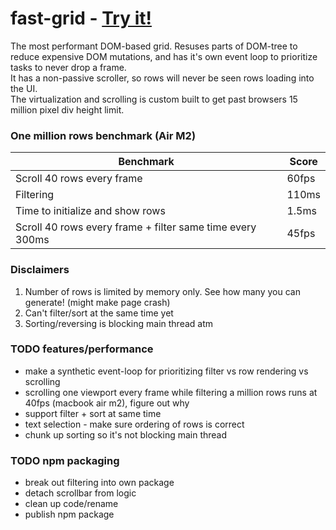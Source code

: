 # fast-grid - [Try it!](fast-grid.vercel.app)

The most performant DOM-based grid. Resuses parts of DOM-tree to reduce expensive DOM mutations, and has it's own event loop to prioritize tasks to never drop a frame. <br>
It has a non-passive scroller, so rows will never be seen rows loading into the UI. <br>
The virtualization and scrolling is custom built to get past browsers 15 million pixel div height limit.

### One million rows benchmark (Air M2) 
| Benchmark | Score |
| --- | --- |
| Scroll 40 rows every frame | 60fps |
| Filtering | 110ms |
| Time to initialize and show rows | 1.5ms |
| Scroll 40 rows every frame + filter same time every 300ms | 45fps |

### Disclaimers
1) Number of rows is limited by memory only. See how many you can generate! (might make page crash)
2) Can't filter/sort at the same time yet
3) Sorting/reversing is blocking main thread atm

### TODO features/performance
- make a synthetic event-loop for prioritizing filter vs row rendering vs scrolling
- scrolling one viewport every frame while filtering a million rows runs at 40fps (macbook air m2), figure out why
- support filter + sort at same time
- text selection - make sure ordering of rows is correct
- chunk up sorting so it's not blocking main thread

### TODO npm packaging
- break out filtering into own package
- detach scrollbar from logic
- clean up code/rename
- publish npm package
